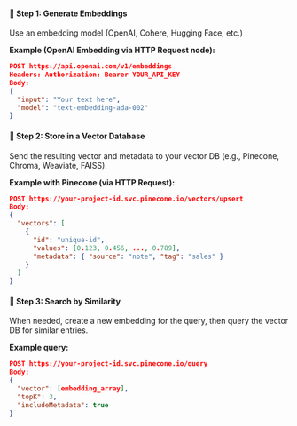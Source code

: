 

#### 🔹 Step 1: Generate Embeddings

Use an embedding model (OpenAI, Cohere, Hugging Face, etc.)

**Example (OpenAI Embedding via HTTP Request node):**

```json
POST https://api.openai.com/v1/embeddings
Headers: Authorization: Bearer YOUR_API_KEY
Body:
{
  "input": "Your text here",
  "model": "text-embedding-ada-002"
}
```

#### 🔹 Step 2: Store in a Vector Database

Send the resulting vector and metadata to your vector DB (e.g., Pinecone, Chroma, Weaviate, FAISS).

**Example with Pinecone (via HTTP Request):**

```json
POST https://your-project-id.svc.pinecone.io/vectors/upsert
Body:
{
  "vectors": [
    {
      "id": "unique-id",
      "values": [0.123, 0.456, ..., 0.789],
      "metadata": { "source": "note", "tag": "sales" }
    }
  ]
}
```

#### 🔹 Step 3: Search by Similarity

When needed, create a new embedding for the query, then query the vector DB for similar entries.

**Example query:**

```json
POST https://your-project-id.svc.pinecone.io/query
Body:
{
  "vector": [embedding_array],
  "topK": 3,
  "includeMetadata": true
}
```
